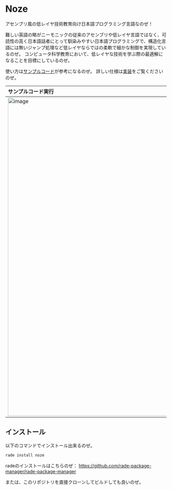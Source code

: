 # Noze

アセンブリ風の低レイヤ技術教育向け日本語プログラミング言語なのぜ！

難しい英語の略がニーモニックの従来のアセンブリや低レイヤ言語ではなく、可読性の高く日本語話者にとって馴染みやすい日本語プログラミングで、構造化言語には無いジャンプ処理など低レイヤならではの柔軟で細かな制御を実現しているのぜ。
コンピュータ科学教育において、低レイヤな技術を学ぶ際の最適解になることを目標にしているのぜ。

使い方は[サンプルコード](./example.nz)が参考になるのぜ。
詳しい仕様は[実装](./src/main.rs)をご覧くださいのぜ。

|サンプルコード実行|
|:-|
|<img width="993" alt="image" src="https://github.com/user-attachments/assets/b4b68ef5-8a32-4cb1-b01a-e93c761c6d26">|

## インストール

以下のコマンドでインストール出来るのぜ。
```sh
rade install noze
```

radeのインストールはこちらのぜ：
https://github.com/rade-package-manager/rade-package-manager

または、このリポジトリを直接クローンしてビルドしても良いのぜ。
